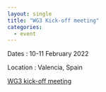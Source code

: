 ```yaml
---
layout: single
title: "WG3 Kick-off meeting"
categories:
  - event
---
```


Dates
:	10-11 February 2022

Location
:	Valencia, Spain

[WG3 kick-off meeting](https://europroofnet.github.io/wg3-meeting1)
